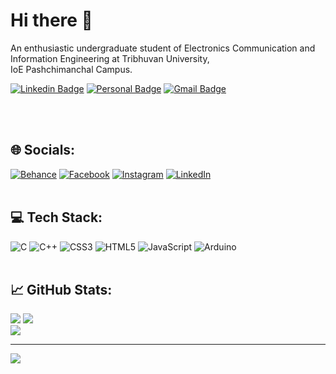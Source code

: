 

<!--
## Hi there 👋
**Technozamazing/Technozamazing** is a ✨ _special_ ✨ repository because its `README.md` (this file) appears on your GitHub profile.

Here are some ideas to get you started:

- 🔭 I’m currently working on ...
- 🌱 I’m currently learning ...
- 👯 I’m looking to collaborate on ...
- 🤔 I’m looking for help with ...
- 💬 Ask me about ...
- 📫 How to reach me: ...
- 😄 Pronouns: ...
- ⚡ Fun fact: ...
-->



#  Hi there 👋
An enthusiastic undergraduate student of Electronics Communication and Information Engineering at Tribhuvan University, <br>IoE Pashchimanchal Campus.


<p dir="auto"><a href="https://www.linkedin.com/in/its-me-roman-shrestha/" rel="nofollow"><img src="https://camo.githubusercontent.com/328a5118b405718f758f6ed64182a7670593cf53bb72dcba04e775fc39a55ba2/68747470733a2f2f696d672e736869656c64732e696f2f62616467652f2d4c696e6b6564496e2d3636333363633f7374796c653d666c61742d737175617265266c6f676f3d4c696e6b6564696e266c6f676f436f6c6f723d7768697465266c696e6b3d68747470733a2f2f7777772e6c696e6b6564696e2e636f6d2f696e2f6665726e616e64612d6b69707065722d3539353861363161392f" alt="Linkedin Badge" data-canonical-src="https://img.shields.io/badge/-LinkedIn-6633cc?style=flat-square&amp;logo=Linkedin&amp;logoColor=white&amp;link=https://www.linkedin.com/in/fernanda-kipper-5958a61a9/" style="max-width: 100%;"></a>
<a href="https://romanstha.com.np/" rel="nofollow"><img src="https://camo.githubusercontent.com/c15313a2147192dda4200cea6a5fbd418939e5954feb0500594f163aaf38a881/68747470733a2f2f696d672e736869656c64732e696f2f62616467652f2d576562736974652d3636333363633f7374796c653d666c61742d737175617265266c6f676f3d4d65266c6f676f436f6c6f723d7768697465266c696e6b3d68747470733a2f2f7777772e6665726e616e64616b69707065722e636f6d2f" alt="Personal Badge" data-canonical-src="https://img.shields.io/badge/-Website-6633cc?style=flat-square&amp;logo=Me&amp;logoColor=white&amp;link=https://www.fernandakipper.com/" style="max-width: 100%;"></a> 
<a href="mailto:contact@romanstha.com.np"><img src="https://img.shields.io/badge/-contact@romanstha.com.np-6633cc?style=flat-square&amp;logo=Gmail&amp;logoColor=white&amp;link=mailto:contact@romanstha.com.np" alt="Gmail Badge" data-canonical-src="https://img.shields.io/badge/-contact@romanstha.com.np-6633cc?style=flat-square&amp;logo=Gmail&amp;logoColor=white&amp;link=mailto:contact@romanstha.com.np" style="max-width: 100%;"></a></p>
<br>
<br>

## 🌐 Socials:
[![Behance](https://img.shields.io/badge/Behance-1769ff?logo=behance&logoColor=white)](https://behance.net/romanshrestha8) [![Facebook](https://img.shields.io/badge/Facebook-%231877F2.svg?logo=Facebook&logoColor=white)](https://facebook.com/its.me.roman.shrestha) [![Instagram](https://img.shields.io/badge/Instagram-%23E4405F.svg?logo=Instagram&logoColor=white)](https://instagram.com/its.me.roman.shrestha) [![LinkedIn](https://img.shields.io/badge/LinkedIn-%230077B5.svg?logo=linkedin&logoColor=white)](https://linkedin.com/in/its-me-roman-shrestha) 
<br>
<br>

## 💻 Tech Stack:
![C](https://img.shields.io/badge/c-%2300599C.svg?style=for-the-badge&logo=c&logoColor=white) ![C++](https://img.shields.io/badge/c++-%2300599C.svg?style=for-the-badge&logo=c%2B%2B&logoColor=white) ![CSS3](https://img.shields.io/badge/css3-%231572B6.svg?style=for-the-badge&logo=css3&logoColor=white) ![HTML5](https://img.shields.io/badge/html5-%23E34F26.svg?style=for-the-badge&logo=html5&logoColor=white) ![JavaScript](https://img.shields.io/badge/javascript-%23323330.svg?style=for-the-badge&logo=javascript&logoColor=%23F7DF1E) ![Arduino](https://img.shields.io/badge/-Arduino-00979D?style=for-the-badge&logo=Arduino&logoColor=white)
<br>
<br>
 ## 📈 GitHub Stats:
![](https://github-readme-stats.vercel.app/api?username=technozamazing&theme=aura_dark&hide_border=false&include_all_commits=true&count_private=true)
![](https://github-readme-streak-stats.herokuapp.com/?user=technozamazing&theme=aura_dark&hide_border=false)<br/>
![](https://github-readme-stats.vercel.app/api/top-langs/?username=technozamazing&theme=aura_dark&hide_border=false&include_all_commits=true&count_private=true&layout=compact)

---
[![](https://visitcount.itsvg.in/api?id=technozamazing&icon=0&color=0)](https://visitcount.itsvg.in)

<!-- Proudly created with GPRM ( https://gprm.itsvg.in ) -->
